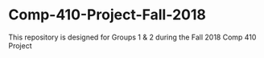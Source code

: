 # Comp-410-Project-Fall-2018
This repository is designed for Groups 1 &amp; 2 during the Fall 2018 Comp 410 Project

